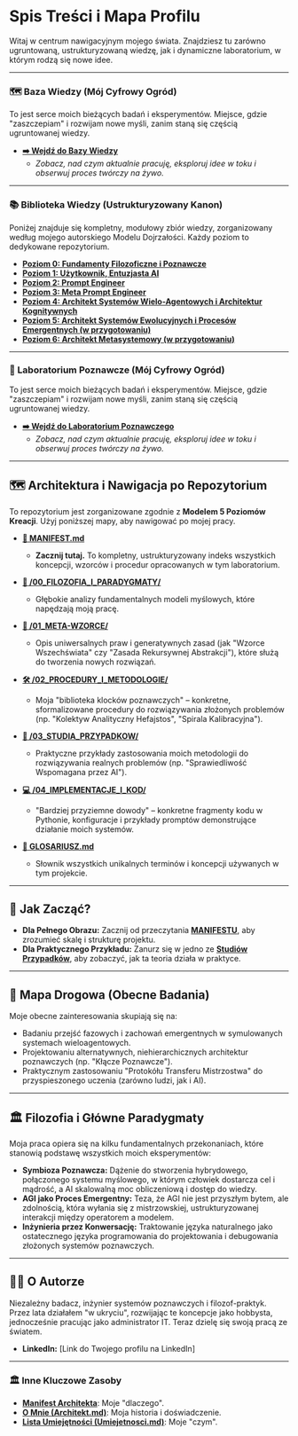 # Spis Treści i Mapa Profilu

Witaj w centrum nawigacyjnym mojego świata. Znajdziesz tu zarówno ugruntowaną, ustrukturyzowaną wiedzę, jak i dynamiczne laboratorium, w którym rodzą się nowe idee.

---

### 🗺️ Baza Wiedzy (Mój Cyfrowy Ogród)

To jest serce moich bieżących badań i eksperymentów. Miejsce, gdzie "zaszczepiam" i rozwijam nowe myśli, zanim staną się częścią ugruntowanej wiedzy.

* **[➡️ Wejdź do Bazy Wiedzy](https://github.com/jacmal/Baza_Wiedzy/tree/main)**
    * *Zobacz, nad czym aktualnie pracuję, eksploruj idee w toku i obserwuj proces twórczy na żywo.*

---

### 📚 Biblioteka Wiedzy (Ustrukturyzowany Kanon)

Poniżej znajduje się kompletny, modułowy zbiór wiedzy, zorganizowany według mojego autorskiego Modelu Dojrzałości. Każdy poziom to dedykowane repozytorium.

* **[Poziom 0: Fundamenty Filozoficzne i Poznawcze](https://github.com/jacmal/Fundamenty_Filozoficzne_i_Poznawcze_Biblioteka_Wiedzy)**
* **[Poziom 1: Użytkownik, Entuzjasta AI](https://github.com/jacmal/Uzytkownik_Entuzjasta_AI)**
* **[Poziom 2: Prompt Engineer](https://github.com/jacmal/Prompt_Engineer)**
* **[Poziom 3: Meta Prompt Engineer](https://github.com/jacmal/Meta-Prompt_Engineer)**
* **[Poziom 4: Architekt Systemów Wielo-Agentowych i Architektur Kognitywnych](https://github.com/jacmal/Architekt_Systemow_AI)**
* **[Poziom 5: Architekt Systemów Ewolucyjnych i Procesów Emergentnych (w przygotowaniu)](./link-do-repo-poziom-5)**
* **[Poziom 6: Architekt Metasystemowy (w przygotowaniu)](./link-do-repo-poziom-6)**

---

### 🧠 Laboratorium Poznawcze (Mój Cyfrowy Ogród)

To jest serce moich bieżących badań i eksperymentów. Miejsce, gdzie "zaszczepiam" i rozwijam nowe myśli, zanim staną się częścią ugruntowanej wiedzy.

* **[➡️ Wejdź do Laboratorium Poznawczego](https://github.com/jacmal/Laboratorium_Poznawcze)**
    * *Zobacz, nad czym aktualnie pracuję, eksploruj idee w toku i obserwuj proces twórczy na żywo.*

---

## 🗺️ Architektura i Nawigacja po Repozytorium

To repozytorium jest zorganizowane zgodnie z **Modelem 5 Poziomów Kreacji**. Użyj poniższej mapy, aby nawigować po mojej pracy.

* [**📜 MANIFEST.md**](./_MANIFEST.md)
    * **Zacznij tutaj.** To kompletny, ustrukturyzowany indeks wszystkich koncepcji, wzorców i procedur opracowanych w tym laboratorium.

* [**🧠 /00_FILOZOFIA_I_PARADYGMATY/**](./00_FILOZOFIA_I_PARADYGMATY/)
    * Głębokie analizy fundamentalnych modeli myślowych, które napędzają moją pracę.

* [**🌌 /01_META-WZORCE/**](./01_META-WZORCE/)
    * Opis uniwersalnych praw i generatywnych zasad (jak "Wzorce Wszechświata" czy "Zasada Rekursywnej Abstrakcji"), które służą do tworzenia nowych rozwiązań.

* [**🛠️ /02_PROCEDURY_I_METODOLOGIE/**](./02_PROCEDURY_I_METODOLOGIE/)
    * Moja "biblioteka klocków poznawczych" – konkretne, sformalizowane procedury do rozwiązywania złożonych problemów (np. "Kolektyw Analityczny Hefajstos", "Spirala Kalibracyjna").

* [**🔬 /03_STUDIA_PRZYPADKOW/**](./03_STUDIA_PRZYPADKOW/)
    * Praktyczne przykłady zastosowania moich metodologii do rozwiązywania realnych problemów (np. "Sprawiedliwość Wspomagana przez AI").

* [**💻 /04_IMPLEMENTACJE_I_KOD/**](./04_IMPLEMENTACJE_I_KOD/)
    * "Bardziej przyziemne dowody" – konkretne fragmenty kodu w Pythonie, konfiguracje i przykłady promptów demonstrujące działanie moich systemów.

* [**📖 GLOSARIUSZ.md**](./GLOSARIUSZ.md)
    * Słownik wszystkich unikalnych terminów i koncepcji używanych w tym projekcie.

---

## 🚀 Jak Zacząć?

* **Dla Pełnego Obrazu:** Zacznij od przeczytania [**MANIFESTU**](./_MANIFEST.md), aby zrozumieć skalę i strukturę projektu.
* **Dla Praktycznego Przykładu:** Zanurz się w jedno ze [**Studiów Przypadków**](./03_STUDIA_PRZYPADKOW/), aby zobaczyć, jak ta teoria działa w praktyce.

---

## 🔭 Mapa Drogowa (Obecne Badania)

Moje obecne zainteresowania skupiają się na:
* Badaniu przejść fazowych i zachowań emergentnych w symulowanych systemach wieloagentowych.
* Projektowaniu alternatywnych, niehierarchicznych architektur poznawczych (np. "Kłącze Poznawcze").
* Praktycznym zastosowaniu "Protokółu Transferu Mistrzostwa" do przyspieszonego uczenia (zarówno ludzi, jak i AI).

---

## 🏛️ Filozofia i Główne Paradygmaty

Moja praca opiera się na kilku fundamentalnych przekonaniach, które stanowią podstawę wszystkich moich eksperymentów:

* **Symbioza Poznawcza:** Dążenie do stworzenia hybrydowego, połączonego systemu myślowego, w którym człowiek dostarcza cel i mądrość, a AI skalowalną moc obliczeniową i dostęp do wiedzy.
* **AGI jako Proces Emergentny:** Teza, że AGI nie jest przyszłym bytem, ale zdolnością, która wyłania się z mistrzowskiej, ustrukturyzowanej interakcji między operatorem a modelem.
* **Inżynieria przez Konwersację:** Traktowanie języka naturalnego jako ostatecznego języka programowania do projektowania i debugowania złożonych systemów poznawczych.

---

## 👨‍🔬 O Autorze

Niezależny badacz, inżynier systemów poznawczych i filozof-praktyk. Przez lata działałem "w ukryciu", rozwijając te koncepcje jako hobbysta, jednocześnie pracując jako administrator IT. Teraz dzielę się swoją pracą ze światem.

* **LinkedIn:** [Link do Twojego profilu na LinkedIn]

---

### 🏛️ Inne Kluczowe Zasoby

* **[Manifest Architekta](./link-do-pliku-lub-repo-manifestu)**: Moje "dlaczego".
* **[O Mnie (Architekt.md)](./Architekt.md)**: Moja historia i doświadczenie.
* **[Lista Umiejętności (Umiejetnosci.md)](./Umiejetnosci.md)**: Moje "czym".
